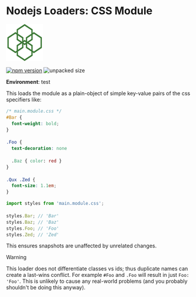 # Nodejs Loaders: CSS Module

<img src="https://raw.githubusercontent.com/JakobJingleheimer/nodejs-loaders/refs/heads/main/logo.svg" height="100" width="100" alt="@node.js loaders logo" />

[![npm version](https://img.shields.io/npm/v/@nodejs-loaders/media.svg)](https://www.npmjs.com/package/@nodejs-loaders/css-module)
![unpacked size](https://img.shields.io/npm/unpacked-size/@nodejs-loaders/css-module)

**Environment**: test

This loads the module as a plain-object of simple key-value pairs of the css specifiers like:

```css
/* main.module.css */
#Bar {
  font-weight: bold;
}

.Foo {
  text-decoration: none

  .Baz { color: red }
}

.Qux .Zed {
  font-size: 1.1em;
}
```

```js
import styles from 'main.module.css';

styles.Bar; // 'Bar'
styles.Baz; // 'Baz'
styles.Foo; // 'Foo'
styles.Zed; // 'Zed'
```

This ensures snapshots are unaffected by unrelated changes.

> [!WARNING]
> This loader does not differentiate classes vs ids; thus duplicate names can create a last-wins conflict. For example `#Foo` and `.Foo` will result in just `Foo: 'Foo'`. This is unlikely to cause any real-world problems (and you probably shouldn't be doing this anyway).

